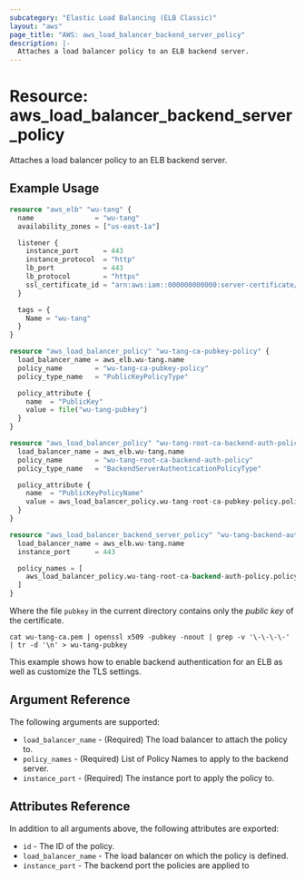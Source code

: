 ```yaml
---
subcategory: "Elastic Load Balancing (ELB Classic)"
layout: "aws"
page_title: "AWS: aws_load_balancer_backend_server_policy"
description: |-
  Attaches a load balancer policy to an ELB backend server.
---
```


# Resource: aws_load_balancer_backend_server_policy

Attaches a load balancer policy to an ELB backend server.


## Example Usage

```terraform
resource "aws_elb" "wu-tang" {
  name               = "wu-tang"
  availability_zones = ["us-east-1a"]

  listener {
    instance_port      = 443
    instance_protocol  = "http"
    lb_port            = 443
    lb_protocol        = "https"
    ssl_certificate_id = "arn:aws:iam::000000000000:server-certificate/wu-tang.net"
  }

  tags = {
    Name = "wu-tang"
  }
}

resource "aws_load_balancer_policy" "wu-tang-ca-pubkey-policy" {
  load_balancer_name = aws_elb.wu-tang.name
  policy_name        = "wu-tang-ca-pubkey-policy"
  policy_type_name   = "PublicKeyPolicyType"

  policy_attribute {
    name  = "PublicKey"
    value = file("wu-tang-pubkey")
  }
}

resource "aws_load_balancer_policy" "wu-tang-root-ca-backend-auth-policy" {
  load_balancer_name = aws_elb.wu-tang.name
  policy_name        = "wu-tang-root-ca-backend-auth-policy"
  policy_type_name   = "BackendServerAuthenticationPolicyType"

  policy_attribute {
    name  = "PublicKeyPolicyName"
    value = aws_load_balancer_policy.wu-tang-root-ca-pubkey-policy.policy_name
  }
}

resource "aws_load_balancer_backend_server_policy" "wu-tang-backend-auth-policies-443" {
  load_balancer_name = aws_elb.wu-tang.name
  instance_port      = 443

  policy_names = [
    aws_load_balancer_policy.wu-tang-root-ca-backend-auth-policy.policy_name,
  ]
}
```

Where the file `pubkey` in the current directory contains only the _public key_ of the certificate.

```shell
cat wu-tang-ca.pem | openssl x509 -pubkey -noout | grep -v '\-\-\-\-' | tr -d '\n' > wu-tang-pubkey
```

This example shows how to enable backend authentication for an ELB as well as customize the TLS settings.

## Argument Reference

The following arguments are supported:

* `load_balancer_name` - (Required) The load balancer to attach the policy to.
* `policy_names` - (Required) List of Policy Names to apply to the backend server.
* `instance_port` - (Required) The instance port to apply the policy to.

## Attributes Reference

In addition to all arguments above, the following attributes are exported:

* `id` - The ID of the policy.
* `load_balancer_name` - The load balancer on which the policy is defined.
* `instance_port` - The backend port the policies are applied to
